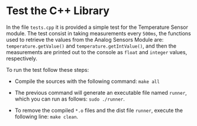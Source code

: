 # Test the C++ Library

In the file `tests.cpp` it is provided a simple test for the Temperature Sensor module. The test consist in taking measurements every `500ms`, the functions used to retrieve the values from the Analog Sensors Module are: `temperature.getValue()` and `temperature.getIntValue()`, and then the measurements are printed out to the console as `float` and `integer` values, respectively.

To run the test follow these steps:

* Compile the sources with the following command: `make all`

* The previous command will generate an executable file named `runner`, which you can run as follows: `sudo ./runner`.

* To remove the compiled `*.o` files and the dist file `runner`, execute the following line: `make clean`.
